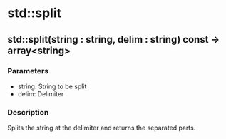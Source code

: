 # std::split

## std::split(string : string, delim : string) const -> array&lt;string&gt;

### Parameters
* string: String to be split
* delim: Delimiter
 
### Description  
Splits the string at the delimiter and returns the separated parts.  